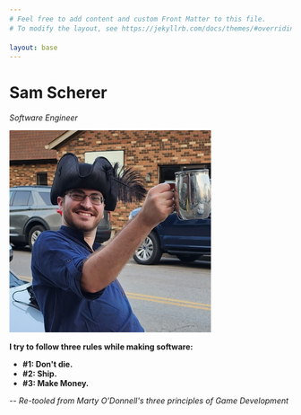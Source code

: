 ```yaml
---
# Feel free to add content and custom Front Matter to this file.
# To modify the layout, see https://jekyllrb.com/docs/themes/#overriding-theme-defaults

layout: base
---
```


# Sam Scherer
*Software Engineer*

<img src="assets/images/profilepic.jpg" width=360 height=360 >

**I try to follow three rules while making software:**

   - **#1: Don't die.**
   - **#2: Ship.**
   - **#3: Make Money.**

-- *Re-tooled from Marty O'Donnell's three principles of Game Development*
